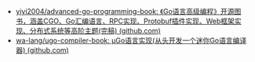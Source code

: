 - [yiyi2004/advanced-go-programming-book: 《Go语言高级编程》开源图书，涵盖CGO、Go汇编语言、RPC实现、Protobuf插件实现、Web框架实现、分布式系统等高阶主题(完稿) (github.com)](https://github.com/yiyi2004/advanced-go-programming-book)
- [wa-lang/ugo-compiler-book: µGo语言实现(从头开发一个迷你Go语言编译器) (github.com)](https://github.com/wa-lang/ugo-compiler-book)
